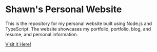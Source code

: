 # Shawn's Personal Website

This is the repository for my personal website built using Node.js and TypeScript. The website showcases my portfolio, portfolio, blog, and resume, and personal information.


[Visit it Here!](https://sgill33.github.io)
